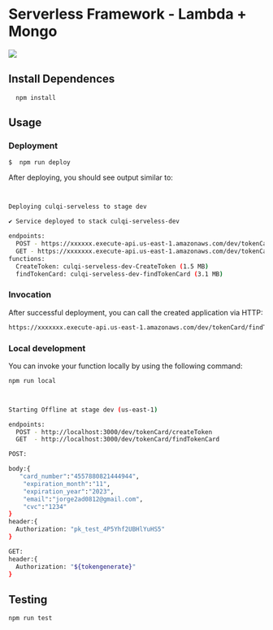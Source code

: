 # Serverless Framework - Lambda + Mongo

![](https://res.cloudinary.com/jam-trading/image/upload/v1696268381/aws.png)

## Install Dependences

```
  npm install
```

## Usage

### Deployment

```
$  npm run deploy
```

After deploying, you should see output similar to:

```bash


Deploying culqi-serveless to stage dev

✔ Service deployed to stack culqi-serveless-dev

endpoints:
  POST - https://xxxxxx.execute-api.us-east-1.amazonaws.com/dev/tokenCard/createToken
  GET - https://xxxxxxx.execute-api.us-east-1.amazonaws.com/dev/tokenCard/findTokenCard
functions:
  CreateToken: culqi-serveless-dev-CreateToken (1.5 MB)
  findTokenCard: culqi-serveless-dev-findTokenCard (3.1 MB)
```

### Invocation

After successful deployment, you can call the created application via HTTP:

```bash
https://xxxxxxx.execute-api.us-east-1.amazonaws.com/dev/tokenCard/findTokenCard
```

### Local development

You can invoke your function locally by using the following command:

```bash
npm run local
```

```bash


Starting Offline at stage dev (us-east-1)

endpoints:
  POST - http://localhost:3000/dev/tokenCard/createToken
  GET  - http://localhost:3000/dev/tokenCard/findTokenCard

POST:

body:{
   "card_number":"4557880821444944",
    "expiration_month":"11",
    "expiration_year":"2023",
    "email":"jorge2ad0812@gmail.com",
    "cvc":"1234"
}
header:{
  Authorization: "pk_test_4P5Yhf2UBHlYuHS5"
}

GET:
header:{
  Authorization: "${tokengenerate}"
}

```

## Testing

```bash
npm run test
```
